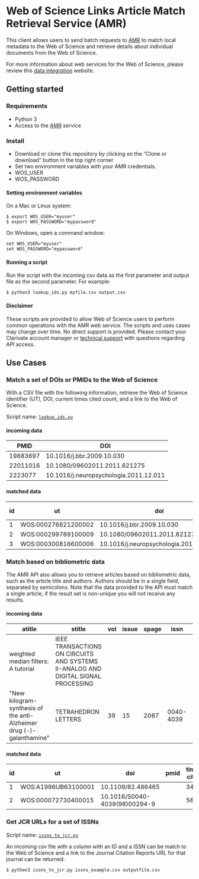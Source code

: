 # Web of Science Links Article Match Retrieval Service (AMR)

This client allows users to send batch requests to [AMR](http://ipscience-help.thomsonreuters.com/LAMRService/WebServicesOverviewGroup/overview.html) to match local metadata to the Web of Science and retrieve details about individual documents from the Web of Science.

For more information about web services for the Web of Science, please review this [data integration](https://clarivate.com/products/data-integration/) website.

## Getting started

### Requirements
* Python 3
* Access to the [AMR](http://ipscience-help.thomsonreuters.com/LAMRService/WebServicesOverviewGroup/overview.html) service

### Install

* Download or clone this repository by clicking on the "Clone or download" button in the top right corner
* Set two environment variables with your AMR credentials.
 * WOS_USER
 * WOS_PASSWORD

#### Setting environment variables

On a Mac or Linux system:

~~~
$ export WOS_USER="myuser"
$ export WOS_PASSWORD="mypassword"
~~~

On Windows, open a command window:

~~~
set WOS_USER="myuser"
set WOS_PASSWORD="mypassword"
~~~

#### Running a script

Run the script with the incoming csv data as the first parameter and output file as the second parameter. For example:

~~~
$ python3 lookup_ids.py myfile.csv output.csv
~~~

#### Disclaimer

These scripts are provided to allow Web of Science users to perform common operations with the AMR web service. The scripts and uses cases may change over time. No direct support is provided. Please contact your Clarivate account manager or [technical support](https://support.clarivate.com/) with questions regarding API access.

## Use Cases

### Match a set of DOIs or PMIDs to the Web of Science

With a CSV file with the following information, retrieve the Web of Science identifier (UT), DOI, current times cited count, and a link to the Web of Science.

Script name: [`lookup_ids.py`](./lookup_ids.py)

#### incoming data
|PMID|DOI|
|----|---|
19883697|10.1016/j.bbr.2009.10.030
22011016|10.1080/09602011.2011.621275
2223077|10.1016/j.neuropsychologia.2011.12.011

#### matched data

|id|ut|doi|pmid|times cited|source|
|---|---|---|---|----|---|
1|WOS:000276621200002|10.1016/j.bbr.2009.10.030|19883697|95|...
2|WOS:000299789100009|10.1080/09602011.2011.621275|22011016|33|....
3|WOS:000300816600006|10.1016/j.neuropsychologia.2011.12.011|22223077|22|...

### Match based on bibliometric data
The AMR API also allows you to retrieve articles based on bibliometric data, such as the article title and authors. Authors should be in a single field, separated by semicolons. Note that the data provided to the API must match a single article, if the result set is non-unique you will not receive any results.

#### incoming data
|atitle|stitle|vol|issue|spage|issn|year|authors
|---|---|---|---|----|---|---|---|
weighted median filters: A tutorial|IEEE TRANSACTIONS ON CIRCUITS AND SYSTEMS II-ANALOG AND DIGITAL SIGNAL PROCESSING|||||1996|
"New kilogram-synthesis of the anti-Alzheimer drug (-)-galanthamine"|TETRAHEDRON LETTERS|39|15|2087|0040-4039|1998|Czollner, L;Frantsits, W;Kuenburg, B;Hedenig, U;Frohlich, J;Jordis, U

#### matched data
|id|ut|doi|pmid|times cited|source|
|---|---|---|---|----|---|
1|WOS:A1996UB63100001|10.1109/82.486465||349|...
2|WOS:000072730400015|10.1016/S0040-4039(98)00294-9||56|...


### Get JCR URLs for a set of ISSNs

Script name: [`issns_to_jcr.py`](./issns_to_jcr.py)

An incoming csv file with a column with an ID and a ISSN can be match to the Web of Science and a link to the Journal Citation Reports URL for that journal can be returned. 
~~~
$ python3 issns_to_jcr.py issns_example.csv outputfile.csv
~~~

